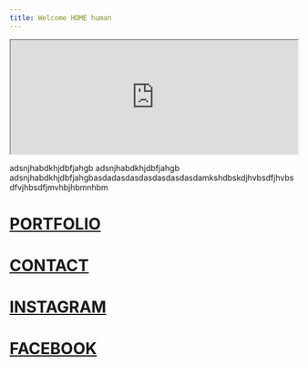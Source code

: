 ```yaml
---
title: Welcome HOME human
---
```





<iframe width="100%" height="200" src="https://stefanodalessio.github.io/cablesHomeRender"></iframe>

adsnjhabdkhjdbfjahgb adsnjhabdkhjdbfjahgb adsnjhabdkhjdbfjahgbasdadasdasdasdasdasdasdamkshdbskdjhvbsdfjhvbsdfvjhbsdfjmvhbjhbmnhbm
# [PORTFOLIO](https://cargocollective.com/stefanodalessio)
# [CONTACT](https://cargocollective.com/stefanodalessio/CONTACT)
# [INSTAGRAM](https://www.instagram.com/stfndlss/)
# [FACEBOOK](https://www.facebook.com/stedalessio)

